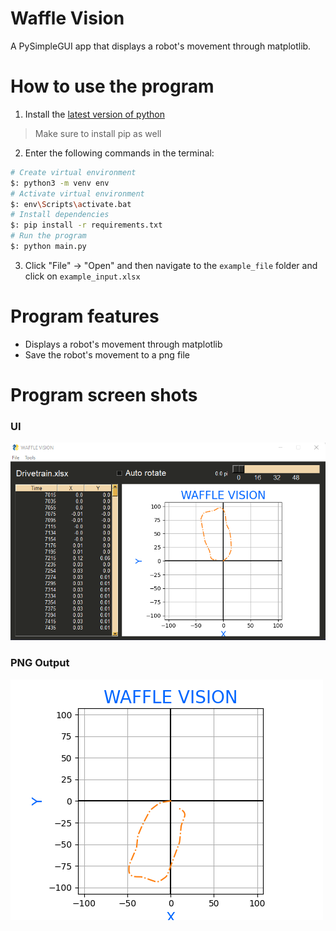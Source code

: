 # Waffle Vision
A PySimpleGUI app that displays a robot's movement through matplotlib.

# How to use the program
1. Install the <a href="https://www.python.org/downloads/" target="_blank">latest version of python</a>
> Make sure to install pip as well
2. Enter the following commands in the terminal:
```bash
# Create virtual environment
$: python3 -m venv env
# Activate virtual environment
$: env\Scripts\activate.bat
# Install dependencies
$: pip install -r requirements.txt
# Run the program
$: python main.py
```
3. Click "File" -> "Open" and then navigate to the ```example_file``` folder and click on ```example_input.xlsx```

# Program features
- Displays a robot's movement through matplotlib
- Save the robot's movement to a png file

# Program screen shots
### UI
![](https://github.com/LavaWaffle/Waffle-Vision/blob/main/example_file/example_ui.png?raw=true)

### PNG Output
![](https://github.com/LavaWaffle/Waffle-Vision/blob/main/example_file/example_output_ss.png?raw=true)
